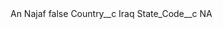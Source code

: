 <?xml version="1.0" encoding="UTF-8"?>
<CustomMetadata xmlns="http://soap.sforce.com/2006/04/metadata" xmlns:xsi="http://www.w3.org/2001/XMLSchema-instance" xmlns:xsd="http://www.w3.org/2001/XMLSchema">
    <label>An Najaf</label>
    <protected>false</protected>
    <values>
        <field>Country__c</field>
        <value xsi:type="xsd:string">Iraq</value>
    </values>
    <values>
        <field>State_Code__c</field>
        <value xsi:type="xsd:string">NA</value>
    </values>
</CustomMetadata>
